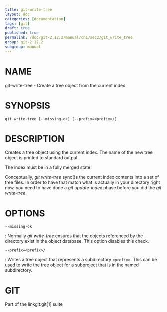 ```yaml
---
title: git-write-tree
layout: doc
categories: [documentation]
tags: [git]
draft: true
published: true
permalink: /doc/git-2.12.2/manual/ch1/sec2/git_write_tree
group: git-2.12.2
subgroup: manual
---
```


NAME
====

git-write-tree - Create a tree object from the current index

SYNOPSIS
========

    git write-tree [--missing-ok] [--prefix=<prefix>/]

DESCRIPTION
===========

Creates a tree object using the current index. The name of the new tree object is printed to standard output.

The index must be in a fully merged state.

Conceptually, *git write-tree* sync()s the current index contents into a set of tree files. In order to have that match what is actually in your directory right now, you need to have done a *git update-index* phase before you did the *git write-tree*.

OPTIONS
=======

`--missing-ok`

:   Normally *git write-tree* ensures that the objects referenced by the directory exist in the object database. This option disables this check.

`--prefix=<prefix>/`

:   Writes a tree object that represents a subdirectory `<prefix>`. This can be used to write the tree object for a subproject that is in the named subdirectory.

GIT
===

Part of the linkgit:git\[1\] suite
